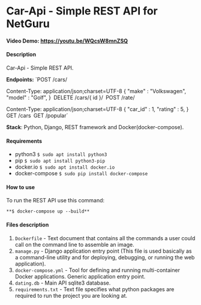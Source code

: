 # Car-Api - Simple REST API for NetGuru
#### Video Demo:  https://youtu.be/WQcsW8mnZSQ
#### Description

Car-Api - Simple REST API.

**Endpoints:**
`POST /cars/

Content-Type: application/json;charset=UTF-8
{
  "make" : "Volkswagen",
  "model" : "Golf",
}`
`DELETE /cars/{  id }/`
`POST /rate/

Content-Type: application/json;charset=UTF-8
{
  "car_id" : 1,
  "rating" : 5,
}`
`GET /cars`
`GET /popular`


**Stack**:
Python, Django, REST framework and Docker(docker-compose).


#### Requirements
- python3 ```$ sudo apt install python3```
- pip ```$ sudo apt install python3-pip```
- docker.io ```$ sudo apt install docker.io```
- docker-compose ```$ sudo pip install docker-compose```


#### How to use
To run the REST API use this command:
```
**$ docker-compose up --build**
```


#### Files description
1. `Dockerfile` - Text document that contains all the commands a user could call on the command line to assemble an image.
2. `manage.py` - Django application entry point (This file is used basically as a command-line utility and for deploying, debugging, or running the web application).
3. `docker-compose.yml` - Tool for defining and running multi-container Docker applications. Generic application entry point.
3. `dating.db` - Main API sqlite3 database.
4. `requirements.txt` - Text file specifies what python packages are required to run the project you are looking at.